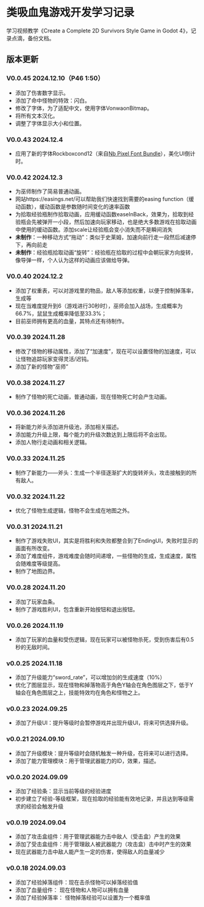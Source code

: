 # 类吸血鬼游戏开发学习记录
学习视频教学《Create a Complete 2D Survivors Style Game in Godot 4》，记录点滴，备份文档。

## 版本更新
### V0.0.45 2024.12.10（P46 1:50）

* 添加了伤害数字显示。
* 添加了命中怪物的特效：闪白。
* 修改了字体，为了适配中文，使用字体VonwaonBitmap。
* 将所有文本汉化。
* 调整了字体显示大小和位置。

### V0.0.43 2024.12.4

* 应用了新的字体Rockboxcond12（来自[Nb Pixel Font Bundle](https://nimblebeastscollective.itch.io/nb-pixel-font-bundle)），美化UI倒计时。

### V0.0.42 2024.12.3

* 为巫师制作了简易普通动画。
* 网站https://easings.net/可以帮助我们快速找到需要的easing function（缓动函数），缓动函数是参数随时间变化的速率函数
* 为拾取经验瓶制作拾取动画，应用缓动函数easeInBack，效果为，拾取到经验瓶会先被弹开一小段，然后加速向玩家移动，也是绝大多数游戏在拾取动画中使用的缓动函数。添加scale让经验瓶会变小消失而不是瞬间消失
* **未制作**：一种移动方式“拖动”：类似于史莱姆，加速向前行走一段然后减速停下，再向前走
* **未制作**：经验瓶拾取动画“旋转”：经验瓶在拾取的过程中会朝玩家方向旋转，像导弹一样，个人认为这样的动画应该做给导弹。

### V0.0.40 2024.12.2

* 添加了权重表，可以对游戏里的物品，敌人等添加权重，以便于控制掉落率，生成等
* 现在当难度提升到6（游戏进行30秒时），巫师会加入战场，生成概率为66.7%，鼠鼠生成概率降低至33.3%；
* 目前巫师拥有更高的血量，其特点还有待制作。

### V0.0.39 2024.11.28

* 修改了怪物的移动属性，添加了“加速度”，现在可以设置怪物的加速度，可以让怪物追踪玩家变得灵活/迟钝。
* 添加了新的怪物“巫师”

### V0.0.38 2024.11.27

* 制作了怪物的死亡动画，普通动画，现在怪物死亡时会产生动画。

### V0.0.36 2024.11.26

* 将新能力斧头添加进升级池，添加相关描述。
* 添加能力升级上限，每个能力的升级次数达到上限后将不会出现。
* 添加人物行走动画和相关逻辑。

### V0.0.33 2024.11.25

* 制作了新能力——斧头：生成一个半径逐渐扩大的旋转斧头，攻击接触到的所有敌人。

### V0.0.32 2024.11.22

* 优化了怪物生成逻辑，怪物不会生成在地图之外。

### V0.0.31 2024.11.21

* 制作了游戏失败UI，其实是将胜利和失败都整合到了EndingUI，失败时显示的画面有所改变。
* 添加了难度组件，游戏难度会随时间递增，一些怪物的生成，生成速度，属性会随难度等级提高。
* 制作了地图边界。

### V0.0.28 2024.11.20

* 添加了玩家血条。
* 制作了游戏胜利UI，包含重新开始按钮和退出按钮。

### V0.0.26 2024.11.19

* 添加了玩家的血量和受伤逻辑，现在玩家可以被怪物杀死，受到伤害后有0.5秒的无敌时间。

### v0.0.25 2024.11.18

* 添加了升级能力“sword_rate”，可以增加剑的生成速度（10%）
* 优化了图层显示，现在怪物和掉落物高于角色Y轴会在角色图层之下，低于Y轴会在角色图层之上，技能特效均在角色和怪物之上。

### v0.0.23 2024.09.25

* 添加了升级UI：提升等级时会暂停游戏并出现升级UI，将来可供选择升级。

### v0.0.21 2024.09.10

* 添加了升级模块：提升等级时会随机触发一种升级，在将来可以进行选择。
* 添加了能力管理模块：用于管理武器能力的ID，效果，描述。

### v0.0.20 2024.09.09
* 添加了经验条：显示当前等级的经验进度
* 初步建立了经验-等级框架，现在拾取的经验能有效地记录，并且达到等级需求的经验会触发升级

### v0.0.19 2024.09.04
* 添加了攻击盒组件：用于管理武器能力击中敌人（受击盒）产生的效果
* 添加了受击盒组件：用于管理敌人被武器能力（攻击盒）击中时产生的效果
* 现在武器能力击中敌人能产生一定的伤害，使得敌人的血量减少

### v0.0.18 2024.09.03
* 添加了经验掉落组件：现在击杀怪物可以掉落经验值
* 添加了血量组件： 现在怪物和人物可以拥有血量
* 添加了经验掉落率： 怪物掉落经验可以设置为一个概率值